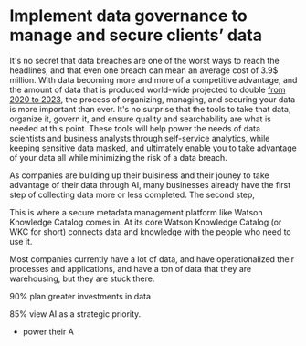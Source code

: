 # Implement data governance to manage and secure clients’ data

It's no secret that data breaches are one of the worst ways
to reach the headlines, and that even one breach can mean an average cost of 3.9$ million. With data 
becoming more and more of a competitive advantage, and the amount of data that is produced world-wide 
projected to double [from 2020 to 2023](https://www.statista.com/statistics/871513/worldwide-data-created/), 
the process of organizing, managing, and securing your data is more 
important than ever. It's no surprise that the tools to take that data, organize it, govern it, and ensure quality and searchability are what is needed at 
this point. These tools will help power the needs of data scientists and business analysts
through self-service analytics, while keeping sensitive data masked, and ultimately enable you 
to take advantage of your data all while minimizing the risk of a data breach. 

As companies are building up their buisiness and their jouney to take advantage of their data 
through AI, many businesses already have the first step of collecting data more or less completed. 
The second step, 

This is 
where a secure metadata management platform like Watson Knowledge Catalog comes in. At its core
Watson Knowledge Catalog (or WKC for short) connects data and knowledge with the people who need 
to use it. 

Most companies currently have a lot of data, and have operationalized their processes and applications, and
have a ton of data that they are warehousing, but they are stuck there. 





90% plan greater investments in data

85% view AI as a strategic priority.

* power their A